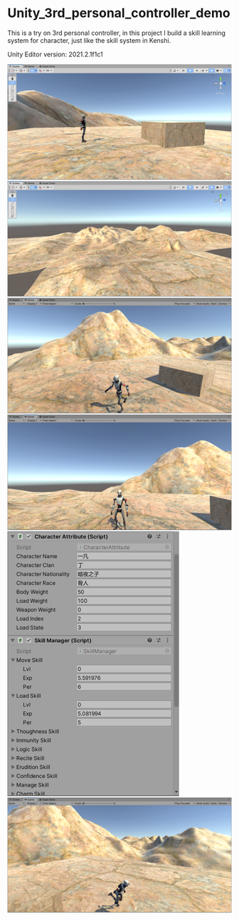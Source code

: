 # Unity_3rd_personal_controller_demo
This is a try on 3rd personal controller, in this project I build a skill learning system for character, just like the skill system in Kenshi.

Unity Editor version: 2021.2.1f1c1

![image](Assets/Image/1.png)
![image](Assets/Image/2.png)
![image](Assets/Image/3.png)
![image](Assets/Image/4.png)
![image](Assets/Image/5.png)
![image](Assets/Image/6.png)
